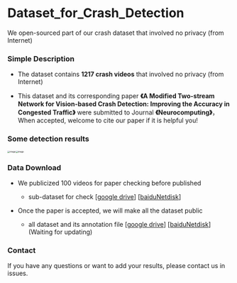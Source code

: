 # Dataset_for_Crash_Detection

We open-sourced part of our crash dataset that involved no privacy (from Internet) 


### Simple Description

- The  dataset contains **1217 crash videos**  that involved no privacy (from Internet) 

- This dataset and its corresponding paper **《A Modified Two-stream Network for Vision-based Crash Detection: Improving the Accuracy in Congested Traffic》** were submitted to Journal **《Neurocomputing》**，When accepted, welcome to cite our paper if it is helpful you!

### Some detection results

<img src="./images/1.gif" alt="image" style="zoom:33%;" /><img src="./images/2.gif" alt="image" style="zoom:33%;" />



### Data Download

- We publicized 100 videos  for paper checking before published

  - sub-dataset for check  [[google drive](链接地址)]  [[baiduNetdisk](链接地址)]

- Once the paper is accepted, we will make all the dataset public
  - all dataset and its annotation file  [[google drive](链接地址)]  [[baiduNetdisk](链接地址)] (Waiting for updating)

### Contact 

If you have any questions or want to add your results, please contact us in issues.